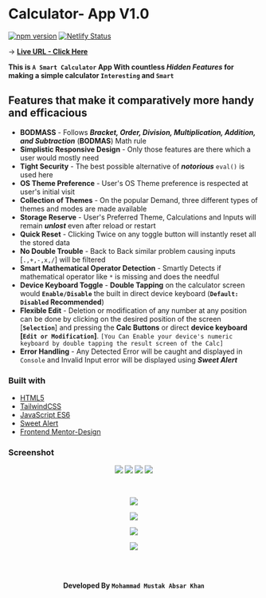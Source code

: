 # Calculator- App V1.0

[![npm version](https://badge.fury.io/js/tailwindcss.svg)](https://badge.fury.io/js/tailwindcss)
[![Netlify Status](https://api.netlify.com/api/v1/badges/25dfe686-bd1c-4483-b9b7-d94a796b7265/deploy-status)](https://app.netlify.com/sites/calc-mustak/deploys)
<br>

-> **[Live URL - Click Here](https://calc-mustak.netlify.app)** <br>

**This is `A Smart Calculator` App With countless <i>Hidden Features</i> for making a simple calculator `Interesting` and `Smart`** <br>

## Features that make it comparatively more handy and efficacious

- **BODMASS** - Follows **_Bracket, Order, Division, Multiplication, Addition, and Subtraction_** (**BODMAS**) Math rule
- **Simplistic Responsive Design** - Only those features are there which a user would mostly need
- **Tight Security** - The best possible alternative of **_notorious_** `eval()` is used here
- **OS Theme Preference** - User's OS Theme preference is respected at user's initial visit
- **Collection of Themes** - On the popular Demand, three different types of themes and modes are made available
- **Storage Reserve** - User's Preferred Theme, Calculations and Inputs will remain **_unlost_** even after reload or restart
- **Quick Reset** - Clicking Twice on any toggle button will instantly reset all the stored data
- **No Double Trouble** - Back to Back similar problem causing inputs [`.,+,-,x,/`] will be filtered
- **Smart Mathematical Operator Detection** - Smartly Detects if mathematical operator like `*` is missing and does the needful
- **Device Keyboard Toggle** - **Double Tapping** on the calculator screen would **`Enable/Disable`** the built in direct device keyboard (**`Default: Disabled` Recommended**)
- **Flexible Edit** - Deletion or modification of any number at any position can be done by clicking on the desired position of the screen [**`Selection`**] and pressing the **Calc Buttons** or direct **device keyboard [`Edit or Modification`]**. `[You Can Enable your device's numeric keyboard by double tapping the result screen of the Calc]`
- **Error Handling** - Any Detected Error will be caught and displayed in `Console` and Invalid Input error will be displayed using **_Sweet Alert_**
  <br>

### Built with

- [HTML5](https://html.com/)
- [TailwindCSS](https://tailwindcss.com/)
- [JavaScript ES6](http://es6-features.org/)
- [Sweet Alert](https://sweetalert.js.org/)
- [Frontend Mentor-Design](https://www.frontendmentor.io/challenges/calculator-app-9lteq5N29)

### Screenshot

<div align="center">

![](./src/images/theme1-mobile.png)
![](./src/images/theme2-mobile.png)
![](./src/images/theme3-mobile.png)
![](./src/images/mobile-error-handle.png)

<br>

![](./src/images/theme1-lgscreen.png)

![](./src/images/theme2-lgscreen.png)

![](./src/images/theme3-lgscreen.png)

![](./src/images/desktop-error%20handle.png)

<br>
<br>

**Developed By `Mohammad Mustak Absar Khan`**

</div>

